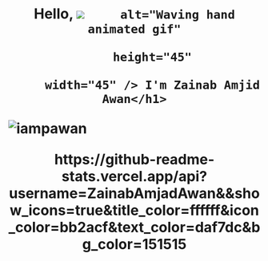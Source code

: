 <h1 align="center"> Hello, <img src="https://raw.githubusercontent.com/nixin72/nixin72/master/wave.gif" 

         alt="Waving hand animated gif"

         height="45"

         width="45" /> I'm Zainab Amjid Awan</h1>

<p align="left"> <img src="https://komarev.com/ghpvc/?username=ZainabAmjidAwan&label=Views&color=blue&style=plastic&style=for-the-badge" alt="iampawan" /> </p>
https://github-readme-stats.vercel.app/api?username=ZainabAmjadAwan&&show_icons=true&title_color=ffffff&icon_color=bb2acf&text_color=daf7dc&bg_color=151515

